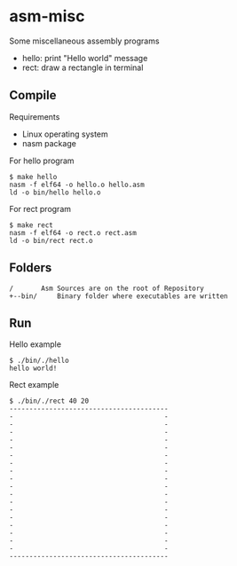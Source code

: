 # asm-misc 
Some miscellaneous assembly programs
- hello: print "Hello world" message
- rect: draw a rectangle in terminal

## Compile

Requirements
- Linux operating system
- nasm package

For hello program
```
$ make hello
nasm -f elf64 -o hello.o hello.asm
ld -o bin/hello hello.o 
```

For rect program
```
$ make rect
nasm -f elf64 -o rect.o rect.asm
ld -o bin/rect rect.o 
```

## Folders
```
/		Asm Sources are on the root of Repository
+--bin/		Binary folder where executables are written
```

## Run

Hello example
```
$ ./bin/./hello 
hello world!
```

Rect example
```
$ ./bin/./rect 40 20
----------------------------------------
-                                      -
-                                      -
-                                      -
-                                      -
-                                      -
-                                      -
-                                      -
-                                      -
-                                      -
-                                      -
-                                      -
-                                      -
-                                      -
-                                      -
-                                      -
-                                      -
-                                      -
-                                      -
----------------------------------------
```

